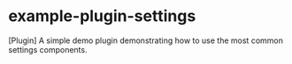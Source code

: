 # example-plugin-settings
[Plugin] A simple demo plugin demonstrating how to use the most common settings components.
